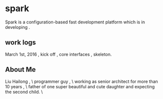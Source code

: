 # spark
Spark is a configuration-based fast development platform which is in developing .

## work logs
March 1st, 2016 ,   kick off  , core interfaces , skeleton.

## About Me
Liu Hailong , \\
programmer guy , \\ 
working as senior architect for more than 10 years , \\
father of one super beautiful and cute daughter and expecting the second child. \\

